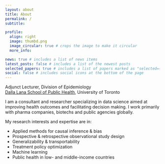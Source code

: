```yaml
---
layout: about
title: About
permalink: /
subtitle: 

profile:
  align: right
  image: thumbd.png
  image_circular: true # crops the image to make it circular
  more_info: 

news: true # includes a list of news items
latest_posts: false # includes a list of the newest posts
selected_papers: true # includes a list of papers marked as "selected={true}"
social: false # includes social icons at the bottom of the page
---
```


<!--<span style="font-weight: bolder">Adjunct Lecturer, Division of Epidemiology</span>\
<span style="font-weight: bolder"><a href='https://www.dlsph.utoronto.ca/'>Dalla Lana School of Public Health</a>, University of Toronto</span>-->

Adjunct Lecturer, Division of Epidemiology\
<a href='https://www.dlsph.utoronto.ca/'>Dalla Lana School of Public Health</a>, University of Toronto

I am a consultant and researcher specializing in data science aimed at improving health outcomes and facilitating decision making. I work primarily with pharma companies, biotechs and public agencies globally.

My research interests and expertise are in:

* Applied methods for causal inference & bias
* Prospective & retrospective observational study design
* Generalizability & transportability
* Treatment policy optimization
* Machine learning
* Public health in low- and middle-income countries
